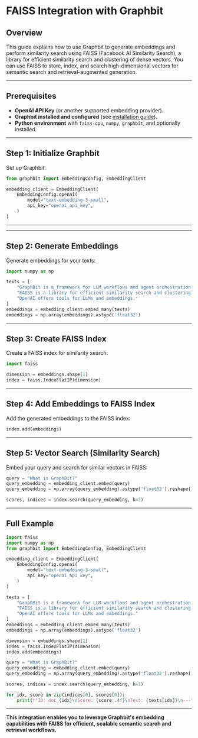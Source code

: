 # FAISS Integration with Graphbit

## Overview

This guide explains how to use Graphbit to generate embeddings and perform similarity search using FAISS (Facebook AI Similarity Search), a library for efficient similarity search and clustering of dense vectors. You can use FAISS to store, index, and search high-dimensional vectors for semantic search and retrieval-augmented generation.

---

## Prerequisites

- **OpenAI API Key** (or another supported embedding provider).
- **Graphbit installed and configured** (see [installation guide](../getting-started/installation.md)).
- **Python environment** with `faiss-cpu`, `numpy`, `graphbit`, and optionally installed.


---

## Step 1: Initialize Graphbit

Set up Graphbit:

```python
from graphbit import EmbeddingConfig, EmbeddingClient

embedding_client = EmbeddingClient(
    EmbeddingConfig.openai(
        model="text-embedding-3-small",
        api_key="openai_api_key",
    )
)
```

---
---

## Step 2: Generate Embeddings

Generate embeddings for your texts:

```python
import numpy as np

texts = [
    "GraphBit is a framework for LLM workflows and agent orchestration.",
    "FAISS is a library for efficient similarity search and clustering of dense vectors.",
    "OpenAI offers tools for LLMs and embeddings."
]
embeddings = embedding_client.embed_many(texts)
embeddings = np.array(embeddings).astype('float32')
```

---

## Step 3: Create FAISS Index

Create a FAISS index for similarity search:

```python
import faiss

dimension = embeddings.shape[1]
index = faiss.IndexFlatIP(dimension)
```

---

## Step 4: Add Embeddings to FAISS Index

Add the generated embeddings to the FAISS index:

```python
index.add(embeddings)
```

---

## Step 5: Vector Search (Similarity Search)

Embed your query and search for similar vectors in FAISS:

```python
query = "What is GraphBit?"
query_embedding = embedding_client.embed(query)
query_embedding = np.array(query_embedding).astype('float32').reshape(1, -1)

scores, indices = index.search(query_embedding, k=3)
```

---

## Full Example

```python
import faiss
import numpy as np
from graphbit import EmbeddingConfig, EmbeddingClient

embedding_client = EmbeddingClient(
    EmbeddingConfig.openai(
        model="text-embedding-3-small",
        api_key="openai_api_key",
    )
)

texts = [
    "GraphBit is a framework for LLM workflows and agent orchestration.",
    "FAISS is a library for efficient similarity search and clustering of dense vectors.",
    "OpenAI offers tools for LLMs and embeddings."
]
embeddings = embedding_client.embed_many(texts)
embeddings = np.array(embeddings).astype('float32')

dimension = embeddings.shape[1]
index = faiss.IndexFlatIP(dimension)
index.add(embeddings)

query = "What is GraphBit?"
query_embedding = embedding_client.embed(query)
query_embedding = np.array(query_embedding).astype('float32').reshape(1, -1)

scores, indices = index.search(query_embedding, k=3)

for idx, score in zip(indices[0], scores[0]):
    print(f"ID: doc_{idx}\nScore: {score:.4f}\nText: {texts[idx]}\n---")
```

---

**This integration enables you to leverage Graphbit's embedding capabilities with FAISS for efficient, scalable semantic search and retrieval workflows.** 
